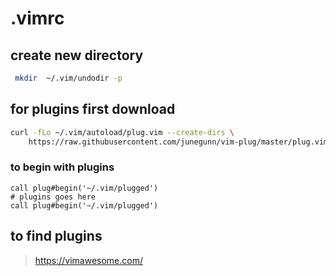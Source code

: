 # .vimrc

## create new directory 
```bash
 mkdir  ~/.vim/undodir -p
 ```

## for plugins first download
```bash
curl -fLo ~/.vim/autoload/plug.vim --create-dirs \
    https://raw.githubusercontent.com/junegunn/vim-plug/master/plug.vim
```
    
### to begin with plugins
```vim
call plug#begin('~/.vim/plugged')
# plugins goes here
call plug#begin('~/.vim/plugged')
```

## to find plugins
> https://vimawesome.com/


